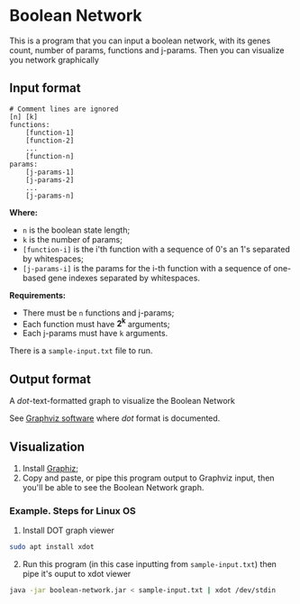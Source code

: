 # Boolean Network

This is a program that you can input a boolean network, with its genes count, number of params, functions and j-params. Then you can visualize you network graphically

## Input format

	# Comment lines are ignored
	[n] [k]
	functions:
		[function-1]
		[function-2]
		...
		[function-n]
	params:
		[j-params-1]
		[j-params-2]
		...
		[j-params-n]

**Where:**
- `n` is the boolean state length;
- `k` is the number of params;
- `[function-i]` is the i'th function with a sequence of 0's an 1's separated by whitespaces;
- `[j-params-i]` is the params for the i-th function with a sequence of one-based gene indexes separated by whitespaces.

**Requirements:**
- There must be `n` functions and j-params;
- Each function must have **2<sup>k</sup>** arguments;
- Each j-params must have `k` arguments.

There is a `sample-input.txt` file to run.

## Output format

A *dot*-text-formatted graph to visualize the Boolean Network

See [Graphviz software](https://www.graphviz.org/) where *dot* format is documented.

## Visualization

1. Install [Graphiz](https://www.graphviz.org/download/);
2. Copy and paste, or pipe this program output to Graphviz input, then you'll be able to see the Boolean Network graph.

### Example. Steps for Linux OS

1. Install DOT graph viewer

```bash
sudo apt install xdot
```
2. Run this program (in this case inputting from `sample-input.txt`) then pipe it's ouput to xdot viewer

```bash
java -jar boolean-network.jar < sample-input.txt | xdot /dev/stdin
```
